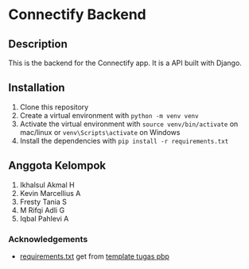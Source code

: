 # Connectify Backend

## Description

This is the backend for the Connectify app. It is a API built with Django.

## Installation

1. Clone this repository
2. Create a virtual environment with `python -m venv venv`
3. Activate the virtual environment with `source venv/bin/activate` on mac/linux or `venv\Scripts\activate` on Windows
4. Install the dependencies with `pip install -r requirements.txt`

## Anggota Kelompok

1. Ikhalsul Akmal H
2. Kevin Marcellius A
3. Fresty Tania S
4. M Rifqi Adli G
5. Iqbal Pahlevi A

### Acknowledgements

- [requirements.txt](requirements.txt) get from [template tugas pbp](https://github.com/pbp-fasilkom-ui/assignment-repository/blob/main/requirements.txt)
